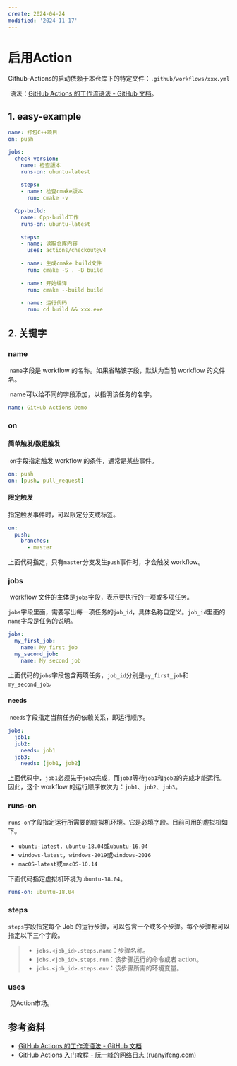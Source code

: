 ```yaml
---
create: 2024-04-24
modified: '2024-11-17'
---
```


# 启用Action

​	Github-Actions的启动依赖于本仓库下的特定文件：`.github/workflows/xxx.yml`

​	语法：[GitHub Actions 的工作流语法 - GitHub 文档](https://docs.github.com/zh/actions/using-workflows/workflow-syntax-for-github-actions)。

## 1. easy-example

```yaml
name: 打包C++项目
on: push

jobs:
  check version:
    name: 检查版本
    runs-on: ubuntu-latest
    
    steps:
    - name: 检查cmake版本
      run: cmake -v

  Cpp-build:
    name: Cpp-build工作
    runs-on: ubuntu-latest
    
    steps:
    - name: 读取仓库内容
      uses: actions/checkout@v4
      
    - name: 生成cmake build文件
      run: cmake -S . -B build
	
	- name: 开始编译
	  run: cmake --build build
	  
	- name: 运行代码
	  run: cd build && xxx.exe
```

## 2. 关键字

### name

​	`name`字段是 workflow 的名称。如果省略该字段，默认为当前 workflow 的文件名。

​	name可以给不同的字段添加，以指明该任务的名字。

```yaml
name: GitHub Actions Demo
```

### on

#### 简单触发/数组触发

​	`on`字段指定触发 workflow 的条件，通常是某些事件。

```yaml
on: push
on: [push, pull_request]
```

#### 限定触发

指定触发事件时，可以限定分支或标签。

```yaml
on:
  push:
    branches:    
      - master
```

​	上面代码指定，只有`master`分支发生`push`事件时，才会触发 workflow。

### jobs

​	workflow 文件的主体是`jobs`字段，表示要执行的一项或多项任务。

​	`jobs`字段里面，需要写出每一项任务的`job_id`，具体名称自定义。`job_id`里面的`name`字段是任务的说明。

```yaml
jobs:
  my_first_job:
    name: My first job
  my_second_job:
    name: My second job
```

​	上面代码的`jobs`字段包含两项任务，`job_id`分别是`my_first_job`和`my_second_job`。

#### needs

​	`needs`字段指定当前任务的依赖关系，即运行顺序。

```yaml
jobs:
  job1:
  job2:
    needs: job1
  job3:
    needs: [job1, job2]
```

​	上面代码中，`job1`必须先于`job2`完成，而`job3`等待`job1`和`job2`的完成才能运行。因此，这个 workflow 的运行顺序依次为：`job1`、`job2`、`job3`。

### runs-on

`runs-on`字段指定运行所需要的虚拟机环境。它是必填字段。目前可用的虚拟机如下。

* `ubuntu-latest`，`ubuntu-18.04`或`ubuntu-16.04`
* `windows-latest`，`windows-2019`或`windows-2016`
* `macOS-latest`或`macOS-10.14`

下面代码指定虚拟机环境为`ubuntu-18.04`。

```yaml
runs-on: ubuntu-18.04
```

### steps

`steps`字段指定每个 Job 的运行步骤，可以包含一个或多个步骤。每个步骤都可以指定以下三个字段。

> - `jobs.<job_id>.steps.name`：步骤名称。
> - `jobs.<job_id>.steps.run`：该步骤运行的命令或者 action。
> - `jobs.<job_id>.steps.env`：该步骤所需的环境变量。

### uses

​	见Action市场。



## 参考资料

* [GitHub Actions 的工作流语法 - GitHub 文档](https://docs.github.com/zh/actions/using-workflows/workflow-syntax-for-github-actions)
* [GitHub Actions 入门教程 - 阮一峰的网络日志 (ruanyifeng.com)](https://www.ruanyifeng.com/blog/2019/09/getting-started-with-github-actions.html)